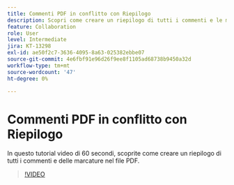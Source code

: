 ```yaml
---
title: Commenti PDF in conflitto con Riepilogo
description: Scopri come creare un riepilogo di tutti i commenti e le marcature nel file PDF
feature: Collaboration
role: User
level: Intermediate
jira: KT-13298
exl-id: ae50f2c7-3636-4095-8a63-025382ebbe07
source-git-commit: 4e6fbf91e96d26f9ee8f1105ad68738b9450a32d
workflow-type: tm+mt
source-wordcount: '47'
ht-degree: 0%

---
```


# Commenti PDF in conflitto con Riepilogo

In questo tutorial video di 60 secondi, scoprite come creare un riepilogo di tutti i commenti e delle marcature nel file PDF.

>[!VIDEO](https://video.tv.adobe.com/v/3409907?quality=12&learn=on&hidetitle=true)
